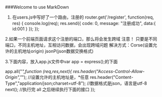 ###Welcome to use MarkDown

1. 在users.js中写好了一个路由，注册的
router.get('/register', function(req, res) {
	console.log(req);
  res.send({
  	code: 0,
  	message: "注册成功",
  	data:{
  		id:001
  	}
  });
});

2.如果一个前端页面请求这个注册的端口，那么将会发生跨域
注意！ 只要是不同端口，不同主机地址，互相访问数据，会出现跨域问题
解决方式：Corse(设置允许的主机地址origin) jsonP(json数据交换格式)

3.下面内容，放入app.js文件中var app = express();的下面

app.all("*",function (req,res,next){
	res.header("Access-Control-Allow-Origin","*"); //设置允许的主机地址是，*任意
	res.header("Content-Type","application/json;charset=utf-8");  //数据格式是json，语言是utf-8
	next(); //执行完 all 之后继续执行下面的接口
});